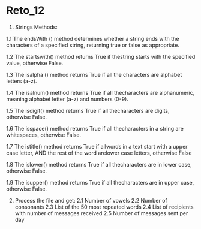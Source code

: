 # Reto_12
1. Strings Methods:

1.1 The endsWith () method determines whether a string ends with the characters of a specified string, returning true or false as appropriate.

1.2 The startswith() method returns True if thestring starts with the specified value, otherwise False.

1.3 The isalpha () method returns True if all the characters are alphabet letters (a-z).

1.4 The isalnum() method returns True if all thecharacters are alphanumeric, meaning alphabet letter (a-z) and numbers (0-9).

1.5 The isdigit() method returns True if all thecharacters are digits, otherwise False.

1.6 The isspace() method returns True if all thecharacters in a string are whitespaces, otherwise False.

1.7 The istitle() method returns True if allwords in a text start with a upper case letter, AND the rest of the word arelower case letters, otherwise False

1.8 The islower() method returns True if all thecharacters are in lower case, otherwise False.

1.9 The isupper() method returns True if all thecharacters are in upper case, otherwise False.

2. Process the file and get:
2.1 Number of vowels
2.2 Number of consonants
2.3 List of the 50 most repeated words
2.4 List of recipients with number of messages received
2.5 Number of messages sent per day
